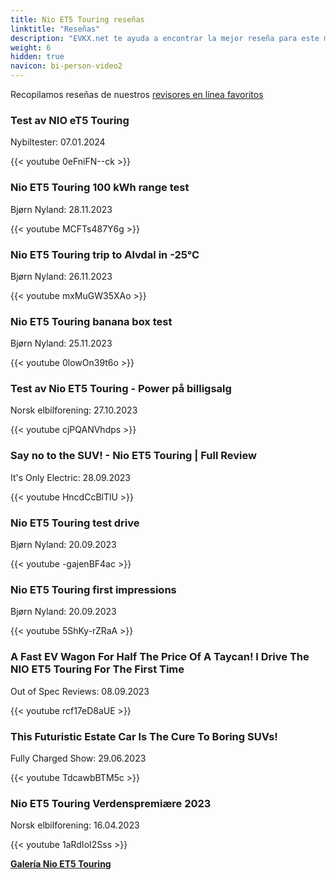 ```yaml
---
title: Nio ET5 Touring reseñas
linktitle: "Reseñas"
description: "EVKX.net te ayuda a encontrar la mejor reseña para este modelo."
weight: 6
hidden: true
navicon: bi-person-video2
---
```

Recopilamos reseñas de nuestros [revisores en línea favoritos](../../../../../guides/evreviewers/)

<div class="container text-center shadow p-2 pe-4 mb-5 bg-body-tertiary rounded border">
<h3>Test av NIO eT5 Touring</h3>
<p>Nybiltester: 07.01.2024</p>

{{< youtube 0eFniFN--ck >}}

</div>
<div class="container text-center shadow p-2 pe-4 mb-5 bg-body-tertiary rounded border">
<h3>Nio ET5 Touring 100 kWh range test</h3>
<p>Bjørn Nyland: 28.11.2023</p>

{{< youtube MCFTs487Y6g >}}

</div>
<div class="container text-center shadow p-2 pe-4 mb-5 bg-body-tertiary rounded border">
<h3>Nio ET5 Touring trip to Alvdal in -25°C</h3>
<p>Bjørn Nyland: 26.11.2023</p>

{{< youtube mxMuGW35XAo >}}

</div>
<div class="container text-center shadow p-2 pe-4 mb-5 bg-body-tertiary rounded border">
<h3>Nio ET5 Touring banana box test</h3>
<p>Bjørn Nyland: 25.11.2023</p>

{{< youtube 0lowOn39t6o >}}

</div>
<div class="container text-center shadow p-2 pe-4 mb-5 bg-body-tertiary rounded border">
<h3>Test av Nio ET5 Touring - Power på billigsalg</h3>
<p>Norsk elbilforening: 27.10.2023</p>

{{< youtube cjPQANVhdps >}}

</div>
<div class="container text-center shadow p-2 pe-4 mb-5 bg-body-tertiary rounded border">
<h3>Say no to the SUV! - Nio ET5 Touring | Full Review</h3>
<p>It's Only Electric: 28.09.2023</p>

{{< youtube HncdCcBlTlU >}}

</div>
<div class="container text-center shadow p-2 pe-4 mb-5 bg-body-tertiary rounded border">
<h3>Nio ET5 Touring test drive</h3>
<p>Bjørn Nyland: 20.09.2023</p>

{{< youtube -gajenBF4ac >}}

</div>
<div class="container text-center shadow p-2 pe-4 mb-5 bg-body-tertiary rounded border">
<h3>Nio ET5 Touring first impressions</h3>
<p>Bjørn Nyland: 20.09.2023</p>

{{< youtube 5ShKy-rZRaA >}}

</div>
<div class="container text-center shadow p-2 pe-4 mb-5 bg-body-tertiary rounded border">
<h3>A Fast EV Wagon For Half The Price Of A Taycan! I Drive The NIO ET5 Touring For The First Time</h3>
<p>Out of Spec Reviews: 08.09.2023</p>

{{< youtube rcf17eD8aUE >}}

</div>
<div class="container text-center shadow p-2 pe-4 mb-5 bg-body-tertiary rounded border">
<h3>This Futuristic Estate Car Is The Cure To Boring SUVs!</h3>
<p>Fully Charged Show: 29.06.2023</p>

{{< youtube TdcawbBTM5c >}}

</div>
<div class="container text-center shadow p-2 pe-4 mb-5 bg-body-tertiary rounded border">
<h3>Nio ET5 Touring Verdenspremiære 2023</h3>
<p>Norsk elbilforening: 16.04.2023</p>

{{< youtube 1aRdIoI2Sss >}}

</div>
<div class="mt-3 mb-3">
<a href="../gallery/" class="text-decoration-none text-black">
<strong><i class="bi-arrow-left"></i>Galería  </strong>
</a>
<a href="../" class="text-decoration-none text-black float-end">
<strong>Nio ET5 Touring <i class="bi-arrow-right"></i></strong>
</a>
</div>

